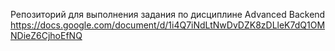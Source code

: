 Репозиторий для выполнения задания по дисциплине Advanced Backend  
https://docs.google.com/document/d/1i4Q7iNdLtNwDvDZK8zDLleK7dQ1OMNDieZ6CjhoEfNQ
